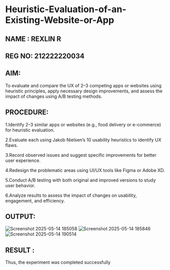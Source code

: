 # Heuristic-Evaluation-of-an-Existing-Website-or-App
## NAME : REXLIN R
## REG NO: 212222220034
## AIM:
To evaluate and compare the UX of 2–3 competing apps or websites using heuristic principles, apply necessary design improvements, and assess the impact of changes using A/B testing methods.
## PROCEDURE:
1.Identify 2–3 similar apps or websites (e.g., food delivery or e-commerce) for heuristic evaluation.

2.Evaluate each using Jakob Nielsen’s 10 usability heuristics to identify UX flaws.

3.Record observed issues and suggest specific improvements for better user experience.

4.Redesign the problematic areas using UI/UX tools like Figma or Adobe XD.

5.Conduct A/B testing with both original and improved versions to study user behavior.

6.Analyze results to assess the impact of changes on usability, engagement, and efficiency.
## OUTPUT:
![Screenshot 2025-05-14 185058](https://github.com/user-attachments/assets/be22b93b-2563-4eb5-878f-4274f36547d6)
![Screenshot 2025-05-14 185846](https://github.com/user-attachments/assets/74bbdb85-859e-4063-adbb-9a4369725c70)
![Screenshot 2025-05-14 190514](https://github.com/user-attachments/assets/4c2938aa-b156-42c7-b9fa-0633c95011d4)
## RESULT :
Thus, the experiment was completed successfully






